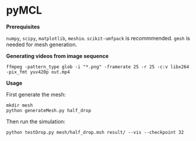 # pyMCL

**Prerequisites**

`numpy`, `scipy`, `matplotlib`, `meshio`. `scikit-umfpack` is recommmended. `gmsh` is needed for mesh generation. 

**Generating videos from image sequence**
```
ffmpeg -pattern_type glob -i "*.png" -framerate 25 -r 25 -c:v libx264 -pix_fmt yuv420p out.mp4
```

**Usage**

First generate the mesh:
```
mkdir mesh
python generateMesh.py half_drop
```

Then run the simulation:
```
python testDrop.py mesh/half_drop.msh result/ --vis --checkpoint 32
```
